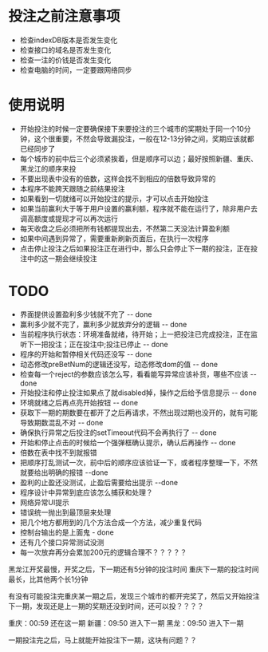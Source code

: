 # 投注之前注意事项
  - 检查indexDB版本是否发生变化
  - 检查接口的域名是否发生变化
  - 检查一注的价钱是否发生变化
  - 检查电脑的时间，一定要跟网络同步

# 使用说明
  - 开始投注的时候一定要确保接下来要投注的三个城市的奖期处于同一个10分钟，这个很重要，不然会导致漏投注，一般在12-13分钟之间，奖期应该就都已经同步了
  - 每个城市的前中后三个必须紧挨着，但是顺序可以边；最好按照新疆、重庆、黑龙江的顺序来投
  - 不要出现表中没有的倍数，这样会找不到相应的倍数导致异常的
  - 本程序不能跨天跟随之前结果投注
  - 如果看到一切就绪可以开始投注的提示，才可以点击开始投注
  - 如果当前赢利大于等于用户设置的赢利额，程序就不能在运行了，除非用户去调高额度或提现才可以再次运行
  - 每天收盘之后必须把所有钱都提现出去，不然第二天没法计算盈利额
  - 如果中间遇到异常了，需要重新刷新页面后，在执行一次程序
  - 点击停止投注之后如果投注正在进行中，那么只会停止下一期的投注，正在投注中的这一期会继续投注


# TODO
  - 界面提供设置盈利多少钱就不完了 -- done
  - 赢利多少就不完了，赢利多少就放弃分的逻辑 -- done
  - 当前程序执行状态：环境准备就绪，待开始；上一把投注已完成投注，正在监听下一把投注；正在投注中;投注已停止 -- done
  - 程序的开始和暂停相关代码还没写 -- done
  - 动态修改preBetNum的逻辑还没写，动态修改dom的值  -- done
  - 检查每一个reject的参数应该怎么写，看看能写异常应该补货，哪些不应该 -- done
  - 开始投注和停止投注如果点了就disabled掉，操作之后给予信息提示 -- done
  - 环境就绪之后再点亮开始按钮 -- done
  - 获取下一期的期数要在都开了之后再请求，不然出现过期也没开的，就有可能导致期数混乱不对 -- done
  - 确保执行异常之后投注的setTimeout代码不会再执行了 -- done
  - 开始和停止点击的时候给一个强弹框确认提示，确认后再操作 -- done
  - 倍数在表中找不到就报错
  - 把顺序打乱测试一次，前中后的顺序应该验证一下，或者程序整理一下，不然就要给出明确的报错 --done
  - 盈利的止盈还没测试，止盈后需要给出提示 --done
  - 程序设计中异常到底应该怎么捕获和处理？
  - 网络异常UI提示
  - 错误统一抛出到最顶层来处理
  - 把几个地方都用到的几个方法合成一个方法，减少重复代码
  - 控制台输出的是上面鬼 - done
  - 还有几个接口异常测试没测
  - 每一次放弃再分会累加200元的逻辑合理不？？？？？



  黑龙江开奖最慢，开奖之后，下一期还有5分钟的投注时间
  重庆下一期的投注时间最长，比其他两个长1分钟

  有没有可能投注完重庆某一期之后，发现三个城市的都开完奖了，然后又开始投注下一期，发现还是上一期的奖期还没到时间，还可以投？？？？


  重庆：00:59  还在这一期
  新疆：09:50  进入下一期
  黑龙：09:50  进入下一期

  一期投注完之后，马上就能开始投注下一期，这块有问题？？
